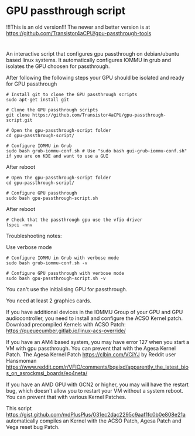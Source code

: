 # GPU passthrough script
!!!This is an old version!!!
The newer and better version is at https://github.com/Transistor4aCPU/gpu-passthrough-tools
#
#
#
#
An interactive script that configures gpu passthrough on debian/ubuntu based linux systems.
It automatically configures IOMMU in grub and isolates the GPU choosen for passthrough.

After following the following steps your GPU should be isolated and ready for GPU passthrough
```
# Install git to clone the GPU passthrough scripts
sudo apt-get install git

# Clone the GPU passthrough scripts
git clone https://github.com/Transistor4aCPU/gpu-passthrough-script.git

# Open the gpu-passthrough-script folder
cd gpu-passthrough-script/

# Configure IOMMU in Grub
sudo bash grub-iommu-conf.sh # Use "sudo bash gui-grub-iommu-conf.sh" if you are on KDE and want to use a GUI
```
After reboot
```
# Open the gpu-passthrough-script folder
cd gpu-passthrough-script/

# Configure GPU passthrough
sudo bash gpu-passthrough-script.sh
```
After reboot
```
# Check that the passthrough gpu use the vfio driver
lspci -nnv
```

Troubleshooting notes:

Use verbose mode
```
# Configure IOMMU in Grub with verbose mode
sudo bash grub-iommu-conf.sh -v

# Configure GPU passthrough with verbose mode
sudo bash gpu-passthrough-script.sh -v
```

You can't use the initialising GPU for passthrough.

You need at least 2 graphics cards.

If you have additional devices in the IOMMU Group of your GPU and GPU audiocontroller, you need to install and configure the 
ACSO Kernel patch. Download precompiled Kernels with ACSO Patch: https://queuecumber.gitlab.io/linux-acs-override/

If you have an AM4 based system, you may have error 127 when you start a VM with gpu passthrough. You can prevent that with the Agesa Kernel Patch. The Agesa Kernel Patch https://clbin.com/VCiYJ by Reddit user Hansmoman https://www.reddit.com/r/VFIO/comments/bqeixd/apparently_the_latest_bios_on_asrockmsi_boards/eo4neta/ 

If you have an AMD GPU with GCN2 or higher, you may will have the restart bug, which doesn't allow you to restart your VM without a system reboot. You can prevent that with various Kernel Patches.

This script https://gist.github.com/mdPlusPlus/031ec2dac2295c9aaf1fc0b0e808e21a automatically compiles an Kernel with the ACSO Patch, Agesa Patch and Vega reset bug Patch.


